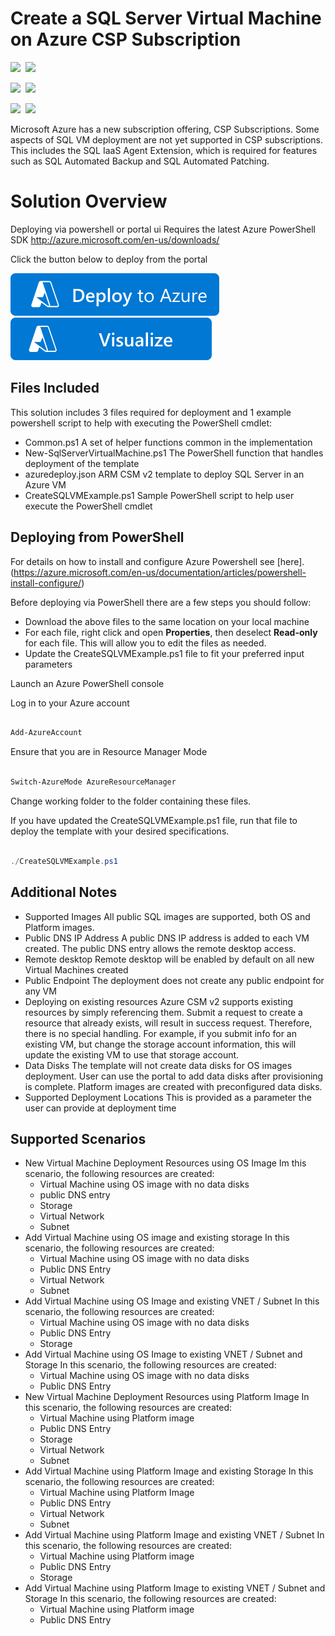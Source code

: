 # Create a SQL Server Virtual Machine on Azure CSP Subscription

<IMG SRC="https://azurequickstartsservice.blob.core.windows.net/badges/sqlvm-provisioning-csp/PublicLastTestDate.svg" />&nbsp;
<IMG SRC="https://azurequickstartsservice.blob.core.windows.net/badges/sqlvm-provisioning-csp/PublicDeployment.svg" />&nbsp;

<IMG SRC="https://azurequickstartsservice.blob.core.windows.net/badges/sqlvm-provisioning-csp/FairfaxLastTestDate.svg" />&nbsp;
<IMG SRC="https://azurequickstartsservice.blob.core.windows.net/badges/sqlvm-provisioning-csp/FairfaxDeployment.svg" />&nbsp;

<IMG SRC="https://azurequickstartsservice.blob.core.windows.net/badges/sqlvm-provisioning-csp/BestPracticeResult.svg" />&nbsp;
<IMG SRC="https://azurequickstartsservice.blob.core.windows.net/badges/sqlvm-provisioning-csp/CredScanResult.svg" />&nbsp;

Microsoft Azure has a new subscription offering, CSP Subscriptions. Some aspects of SQL VM deployment are not yet supported in CSP subscriptions. This includes the SQL IaaS Agent Extension, which is required for features such as SQL Automated Backup and SQL Automated Patching.

# Solution Overview

Deploying via powershell or portal ui
Requires the latest Azure PowerShell SDK http://azure.microsoft.com/en-us/downloads/

Click the button below to deploy from the portal

<a href="https://portal.azure.com/#create/Microsoft.Template/uri/https%3A%2F%2Fraw.githubusercontent.com%2FAzure%2Fazure-quickstart-templates%2Fmaster%2Fsqlvm-provisioning-csp%2Fazuredeploy.json" target="_blank">
    <img src="https://raw.githubusercontent.com/Azure/azure-quickstart-templates/master/1-CONTRIBUTION-GUIDE/images/deploytoazure.svg"/>
</a>
<a href="http://armviz.io/#/?load=https%3A%2F%2Fraw.githubusercontent.com%2FAzure%2Fazure-quickstart-templates%2Fmaster%2Fsqlvm-provisioning-csp%2Fazuredeploy.json" target="_blank">
    <img src="https://raw.githubusercontent.com/Azure/azure-quickstart-templates/master/1-CONTRIBUTION-GUIDE/images/visualizebutton.svg"/>
</a>

## Files Included

This solution includes 3 files required for deployment and 1 example powershell script to help with executing the PowerShell cmdlet:
+   Common.ps1
    A set of helper functions common in the implementation
+   New-SqlServerVirtualMachine.ps1
    The PowerShell function that handles deployment of the template
+   azuredeploy.json
    ARM CSM v2 template to deploy SQL Server in an Azure VM
+   CreateSQLVMExample.ps1
    Sample PowerShell script to help user execute the PowerShell cmdlet

## Deploying from PowerShell

For details on how to install and configure Azure Powershell see [here].(https://azure.microsoft.com/en-us/documentation/articles/powershell-install-configure/)

Before deploying via PowerShell there are a few steps you should follow:
+   Download the above files to the same location on your local machine
+   For each file, right click and open **Properties**, then deselect **Read-only** for each file. This will allow you to edit the files as needed.
+   Update the CreateSQLVMExample.ps1 file to fit your preferred input parameters

Launch an Azure PowerShell console

Log in to your Azure account

```PowerShell

Add-AzureAccount

```

Ensure that you are in Resource Manager Mode

```PowerShell

Switch-AzureMode AzureResourceManager

```

Change working folder to the folder containing these files.

If you have updated the CreateSQLVMExample.ps1 file, run that file to deploy the template with your desired specifications.

```PowerShell

./CreateSQLVMExample.ps1

```

## Additional Notes

+   Supported Images
    All public SQL images are supported, both OS and Platform images.
+   Public DNS IP Address
    A public DNS IP address is added to each VM created. The public DNS entry allows the remote desktop access.
+   Remote desktop
    Remote desktop will be enabled by default on all new Virtual Machines created
+   Public Endpoint
    The deployment does not create any public endpoint for any VM
+   Deploying on existing resources
    Azure CSM v2 supports existing resources by simply referencing them. Submit a request to create a resource that already exists, will result in success request. Therefore, there is no special handling. For example, if you submit info for an existing VM, but change the storage account information, this will update the existing VM to use that storage account.
+   Data Disks
    The template will not create data disks for OS images deployment. User can use the portal to add data disks after provisioning is complete. Platform images are created with preconfigured data disks.
+   Supported Deployment Locations
    This is provided as a parameter the user can provide at deployment time

## Supported Scenarios

+   New Virtual Machine Deployment Resources using OS Image
    Im this scenario, the following resources are created:
    +   Virtual Machine using OS image with no data disks
    +   public DNS entry
    +   Storage
    +   Virtual Network
    +   Subnet
+   Add Virtual Machine using OS image and existing storage
    In this scenario, the following resources are created:
    +   Virtual Machine using OS image with no data disks
    +   Public DNS Entry
    +   Virtual Network
    +   Subnet
+   Add Virtual Machine using OS Image and existing VNET / Subnet
    In this scenario, the following resources are created:
    +   Virtual Machine using OS image with no data disks
    +   Public DNS Entry
    +   Storage
+   Add Virtual Machine using OS Image to existing VNET / Subnet and Storage
    In this scenario, the following resources are created:
    +   Virtual Machine using OS image with no data disks
    +   Public DNS Entry
+   New Virtual Machine Deployment Resources using Platform Image
    In this scenario, the following resources are created:
    +   Virtual Machine using Platform image
    +   Public DNS Entry
    +   Storage
    +   Virtual Network
    +   Subnet
+   Add Virtual Machine using Platform Image and existing Storage
    In this scenario, the following resources are created:
    +   Virtual Machine using Platform Image
    +   Public DNS Entry
    +   Virtual Network
    +   Subnet
+   Add Virtual Machine using Platform Image and existing VNET / Subnet
    In this scenario, the following resources are created:
    +   Virtual Machine using Platform image
    +   Public DNS Entry
    +   Storage
+   Add Virtual Machine using Platform Image to existing VNET / Subnet and Storage
    In this scenario, the following resources are created:
    +   Virtual Machine using Platform image
    +   Public DNS Entry

